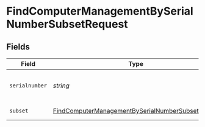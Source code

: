# FindComputerManagementBySerialNumberSubsetRequest


## Fields

| Field                                                                                                                           | Type                                                                                                                            | Required                                                                                                                        | Description                                                                                                                     |
| ------------------------------------------------------------------------------------------------------------------------------- | ------------------------------------------------------------------------------------------------------------------------------- | ------------------------------------------------------------------------------------------------------------------------------- | ------------------------------------------------------------------------------------------------------------------------------- |
| `serialnumber`                                                                                                                  | *string*                                                                                                                        | :heavy_check_mark:                                                                                                              | Computer Serial Number to filter by                                                                                             |
| `subset`                                                                                                                        | [FindComputerManagementBySerialNumberSubsetSubset](../../models/operations/findcomputermanagementbyserialnumbersubsetsubset.md) | :heavy_check_mark:                                                                                                              | Subset to filter by                                                                                                             |